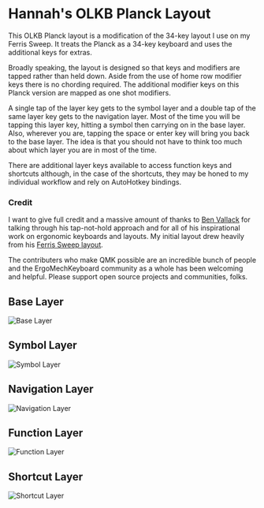 # Hannah's OLKB Planck Layout

This OLKB Planck layout is a modification of the 34-key layout I use on my
Ferris Sweep. It treats the Planck as a 34-key keyboard and uses the additional
keys for extras.

Broadly speaking, the layout is designed so that keys and modifiers are tapped
rather than held down. Aside from the use of home row modifier keys there is no
chording required. The additional modifier keys on this Planck version are
mapped as one shot modifiers.

A single tap of the layer key gets to the symbol layer and a double tap of the
same layer key gets to the navigation layer. Most of the time you will be
tapping this layer key, hitting a symbol then carrying on in the base layer.
Also, wherever you are, tapping the space or enter key will bring you back to
the base layer. The idea is that you should not have to think too much about
which layer you are in most of the time.

There are additional layer keys available to access function keys and shortcuts
although, in the case of the shortcuts, they may be honed to my individual
workflow and rely on AutoHotkey bindings.

### Credit

I want to give full credit and a massive amount of thanks to [Ben
Vallack](https://www.youtube.com/benvallack) for talking through his
tap-not-hold approach and for all of his inspirational work on ergonomic
keyboards and layouts. My initial layout drew heavily from his [Ferris Sweep
layout](https://github.com/benvallack/34-QMK-Ferris-Sweep).

The contributers who make QMK possible are an incredible bunch of people and the
ErgoMechKeyboard community as a whole has been welcoming and helpful. Please
support open source projects and communities, folks.

## Base Layer

![Base Layer](https://i.imgur.com/t6V6eYU.png)

## Symbol Layer

![Symbol Layer](https://i.imgur.com/QILy4AF.png)

## Navigation Layer

![Navigation Layer](https://i.imgur.com/z980sgh.png)

## Function Layer

![Function Layer](https://i.imgur.com/xZUrZkp.png)

## Shortcut Layer

![Shortcut Layer](https://i.imgur.com/hQgsvtr.png)
